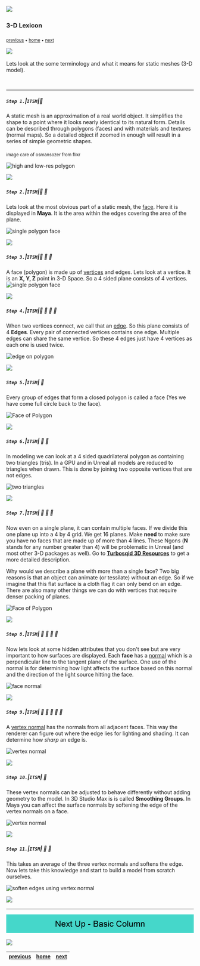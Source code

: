 ![](../images/line3.png)

### 3-D Lexicon

<sub>[previous](../setting-up-ii/README.md#user-content-setting-up-ii) • [home](../README.md#user-content-ue4-static-meshes) • [next](../basic-column/README.md#user-content-basic-column)</sub>

![](../images/line3.png)

Lets look at the some terminology and what it means for static meshes (3-D model).

<br>

---


##### `Step 1.`\|`ITSM`|:small_blue_diamond:

A static mesh is an approximation of a real world object.  It simplifies the shape to a point where it looks nearly identical to its natural form.  Details can be described through polygons (faces) and with materials and textures (normal maps).  So a detailed object if zoomed in enough will result in a series of simple geometric shapes. 

<sub>image care of osmansozer from flikr</sub>

![high and low-res polygon](images/osmansozer3dmax.jpg)

![](../images/line2.png)

##### `Step 2.`\|`ITSM`|:small_blue_diamond: :small_blue_diamond: 

Lets look at the most obvious part of a static mesh, the [face](https://en.wikipedia.org/wiki/Face_(geometry)).  Here it is displayed in **Maya**. It is the area within the edges covering the area of the plane.

![single polygon face](images/image_02.jpg)

![](../images/line2.png)

##### `Step 3.`\|`ITSM`|:small_blue_diamond: :small_blue_diamond: :small_blue_diamond:

A face (polygon) is made up of [vertices](https://en.wikipedia.org/wiki/Vertex_(geometry)) and edges.  Lets look at a vertice.  It is an **X, Y, Z** point in 3-D Space. So a 4 sided plane consists of 4 vertices.  
![single polygon face](images/image_03.jpg)

![](../images/line2.png)

##### `Step 4.`\|`ITSM`|:small_blue_diamond: :small_blue_diamond: :small_blue_diamond: :small_blue_diamond:

When two vertices connect, we call that an [edge](https://en.wikipedia.org/wiki/Edge_(geometry)). So this plane consists of 4 **Edges**.  Every pair of connected vertices contains one edge. Multiple edges can share the same vertice.  So these 4 edges just have 4 vertices as each one is used twice.

![edge on polygon](images/image_04.jpg)

![](../images/line2.png)

##### `Step 5.`\|`ITSM`| :small_orange_diamond:

Every group of edges that form a closed polygon is called a face (Yes we have come full circle back to the face).

![Face of Polygon](images/image_05.jpg)

![](../images/line2.png)

##### `Step 6.`\|`ITSM`| :small_orange_diamond: :small_blue_diamond:

In modeling we can look at a 4 sided quadrilateral polygon as containing two triangles (tris).  In a GPU and in Unreal all models are reduced to triangles when drawn. This is done by joining two opposite vertices that are not edges.

![two triangles](images/TwoTris.jpg)

![](../images/line2.png)

##### `Step 7.`\|`ITSM`| :small_orange_diamond: :small_blue_diamond: :small_blue_diamond:

Now even on a single plane, it can contain multiple faces.  If we divide this one plane up into a 4 by 4 grid.  We get 16 planes. Make **need** to make sure you have no faces that are made up of more than 4 lines.  These Ngons (**N** stands for any number greater than 4) will be problematic in Unreal (and most other 3-D packages as well). Go to **[Turbosqid 3D Resources](https://resources.turbosquid.com/training/modeling/tris-quads-n-gons/)** to get a more detailed description.

Why would we describe a plane with more than a single face?  Two big reasons is that an object can animate (or tessilate) without an edge.  So if we imagine that this flat surface is a cloth flag it can only bend on an edge. There are also many other things we can do with vertices that require denser packing of planes.

![Face of Polygon](images/image_06.jpg)

![](../images/line2.png)

##### `Step 8.`\|`ITSM`| :small_orange_diamond: :small_blue_diamond: :small_blue_diamond: :small_blue_diamond:

Now lets look at some hidden attributes that you don't see but are very important to how surfaces are displayed.  Each **face** has a [normal](https://en.wikipedia.org/wiki/Normal_(geometry)) which is a perpendicular line to the tangent plane of the surface. One use of the normal is for determining how light affects the surface based on this normal and the direction of the light source hitting the face.

![face normal](images/image_08.jpg)

![](../images/line2.png)

##### `Step 9.`\|`ITSM`| :small_orange_diamond: :small_blue_diamond: :small_blue_diamond: :small_blue_diamond: :small_blue_diamond:

A [vertex normal](https://en.wikipedia.org/wiki/Vertex_normal) has the normals from all adjacent faces.  This way the renderer can figure out where the edge lies for lighting and shading. It can determine how *sharp* an edge is.

![vertex normal](images/image_09.jpg)

![](../images/line2.png)

##### `Step 10.`\|`ITSM`| :large_blue_diamond:

These vertex normals can be adjusted to behave differently without adding geometry to the model.  In 3D Studio Max is is called **Smoothing Groups**.  In Maya you can affect the surface normals by softening the edge of the vertex normals on a face.

![vertex normal](images/image_10.jpg)

![](../images/line2.png)

##### `Step 11.`\|`ITSM`| :large_blue_diamond: :small_blue_diamond: 

This takes an average of the three vertex normals and softens the edge.  Now lets take this knowledge and start to build a model from scratch ourselves.

![soften edges using vertex normal](images/image_11.jpg)

![](../images/line2.png)

___


<!-- <img src="https://via.placeholder.com/1000x100/45D7CA/000000/?text=Next Up - Basic Column"> -->
![next up basic column](images/banner.png)

![](../images/line.png)

| [previous](../setting-up-ii/README.md#user-content-setting-up-ii)| [home](../README.md#user-content-ue4-static-meshes) | [next](../basic-column/README.md#user-content-basic-column)|
|---|---|---|

